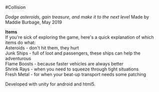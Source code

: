#Collision

*Dodge asteroids, gain treasure, and make it to the next level*
Made by Maddie Burbage, May 2019

**Items**  
If you're sick of exploring the game, here's a quick explanation of which items do what:  
Asteroids - don't hit them, they hurt  
Junk Ships - full of loot and passengers, these ships can help the adventurous  
Flame Boosts - because faster vehicles are always better  
Shrink Rays - when you need to squeeze through tight situations  
Fresh Metal - for when your beat-up transport needs some patching  


Developed with unity for android and html5. 

